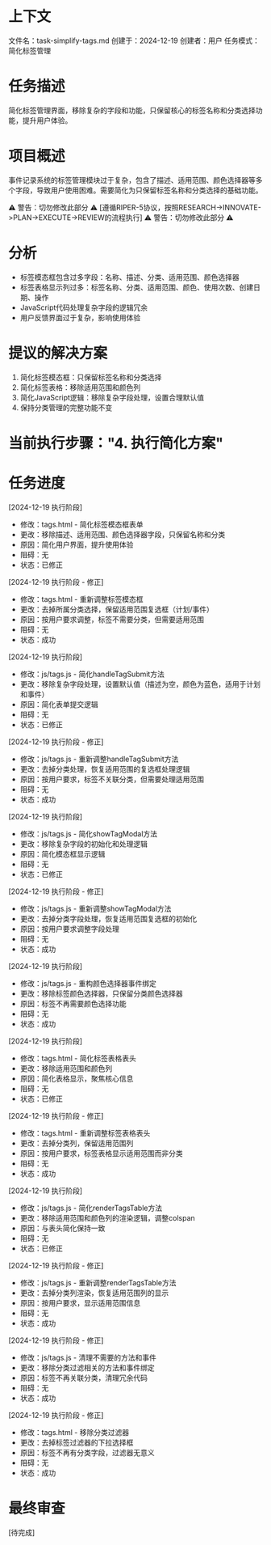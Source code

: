 # 上下文
文件名：task-simplify-tags.md
创建于：2024-12-19
创建者：用户
任务模式：简化标签管理

# 任务描述
简化标签管理界面，移除复杂的字段和功能，只保留核心的标签名称和分类选择功能，提升用户体验。

# 项目概述
事件记录系统的标签管理模块过于复杂，包含了描述、适用范围、颜色选择器等多个字段，导致用户使用困难。需要简化为只保留标签名称和分类选择的基础功能。

⚠️ 警告：切勿修改此部分 ⚠️
[遵循RIPER-5协议，按照RESEARCH->INNOVATE->PLAN->EXECUTE->REVIEW的流程执行]
⚠️ 警告：切勿修改此部分 ⚠️

# 分析
- 标签模态框包含过多字段：名称、描述、分类、适用范围、颜色选择器
- 标签表格显示列过多：标签名称、分类、适用范围、颜色、使用次数、创建日期、操作
- JavaScript代码处理复杂字段的逻辑冗余
- 用户反馈界面过于复杂，影响使用体验

# 提议的解决方案
1. 简化标签模态框：只保留标签名称和分类选择
2. 简化标签表格：移除适用范围和颜色列
3. 简化JavaScript逻辑：移除复杂字段处理，设置合理默认值
4. 保持分类管理的完整功能不变

# 当前执行步骤："4. 执行简化方案"

# 任务进度
[2024-12-19 执行阶段]
- 修改：tags.html - 简化标签模态框表单
- 更改：移除描述、适用范围、颜色选择器字段，只保留名称和分类
- 原因：简化用户界面，提升使用体验
- 阻碍：无
- 状态：已修正

[2024-12-19 执行阶段 - 修正]
- 修改：tags.html - 重新调整标签模态框
- 更改：去掉所属分类选择，保留适用范围复选框（计划/事件）
- 原因：按用户要求调整，标签不需要分类，但需要适用范围
- 阻碍：无
- 状态：成功

[2024-12-19 执行阶段]
- 修改：js/tags.js - 简化handleTagSubmit方法
- 更改：移除复杂字段处理，设置默认值（描述为空，颜色为蓝色，适用于计划和事件）
- 原因：简化表单提交逻辑
- 阻碍：无
- 状态：已修正

[2024-12-19 执行阶段 - 修正]
- 修改：js/tags.js - 重新调整handleTagSubmit方法
- 更改：去掉分类处理，恢复适用范围的复选框处理逻辑
- 原因：按用户要求，标签不关联分类，但需要处理适用范围
- 阻碍：无
- 状态：成功

[2024-12-19 执行阶段]
- 修改：js/tags.js - 简化showTagModal方法
- 更改：移除复杂字段的初始化和处理逻辑
- 原因：简化模态框显示逻辑
- 阻碍：无
- 状态：已修正

[2024-12-19 执行阶段 - 修正]
- 修改：js/tags.js - 重新调整showTagModal方法
- 更改：去掉分类字段处理，恢复适用范围复选框的初始化
- 原因：按用户要求调整字段处理
- 阻碍：无
- 状态：成功

[2024-12-19 执行阶段]
- 修改：js/tags.js - 重构颜色选择器事件绑定
- 更改：移除标签颜色选择器，只保留分类颜色选择器
- 原因：标签不再需要颜色选择功能
- 阻碍：无
- 状态：成功

[2024-12-19 执行阶段]
- 修改：tags.html - 简化标签表格表头
- 更改：移除适用范围和颜色列
- 原因：简化表格显示，聚焦核心信息
- 阻碍：无
- 状态：已修正

[2024-12-19 执行阶段 - 修正]
- 修改：tags.html - 重新调整标签表格表头
- 更改：去掉分类列，保留适用范围列
- 原因：按用户要求，标签表格显示适用范围而非分类
- 阻碍：无
- 状态：成功

[2024-12-19 执行阶段]
- 修改：js/tags.js - 简化renderTagsTable方法
- 更改：移除适用范围和颜色列的渲染逻辑，调整colspan
- 原因：与表头简化保持一致
- 阻碍：无
- 状态：已修正

[2024-12-19 执行阶段 - 修正]
- 修改：js/tags.js - 重新调整renderTagsTable方法
- 更改：去掉分类列渲染，恢复适用范围列的显示
- 原因：按用户要求，显示适用范围信息
- 阻碍：无
- 状态：成功

[2024-12-19 执行阶段 - 修正]
- 修改：js/tags.js - 清理不需要的方法和事件
- 更改：移除分类过滤相关的方法和事件绑定
- 原因：标签不再关联分类，清理冗余代码
- 阻碍：无
- 状态：成功

[2024-12-19 执行阶段 - 修正]
- 修改：tags.html - 移除分类过滤器
- 更改：去掉标签过滤器的下拉选择框
- 原因：标签不再有分类字段，过滤器无意义
- 阻碍：无
- 状态：成功

# 最终审查
[待完成] 
